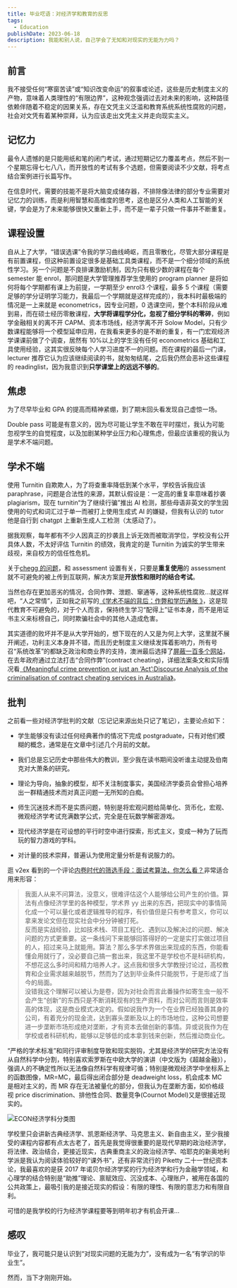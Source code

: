 ```yaml
---
title: 毕业呓语：对经济学和教育的反思
tags:
  - Education
publishDate: 2023-06-18
description: 我能和别人说，自己学会了无知和对现实的无能为力吗？
---
```


## 前言

我不接受任何“寒窗苦读”或“知识改变命运”的叙事或论述，这些是历史制度主义的产物，意味着人类理性的“有限边界”，这种观念强调过去对未来的影响，这种路径依赖伴随着不稳定的因果关系，存在文凭主义泛滥和教育系统系统性腐败的问题，社会对文凭有着某种崇拜，认为应该走出文凭主义并走向现实主义。

## 记忆力

最令人遗憾的是只能用纸和笔的闭门考试，通过短期记忆力覆盖考点，然后不到一个星期忘得七七八八，而开放性的考试有多个选题，但需要阅读不少文献，将考点结合案例进行长篇写作。

在信息时代，需要的技能不是将大脑变成储存器，不排除像法律的部分专业需要对记忆力的训练，而是利用智慧和高维度的思考，这也是区分人类和人工智能的关键，学会是为了未来能够很快又重新上手，而不是一辈子只做一件事并不断重复。

## 课程设置

自从上了大学，“错误选课”令我的学习曲线崎岖，而且零散化，尽管大部分课程是有前置课程，但这种前置设定很多是基础工具类课程，而不是一个细分领域的系统性学习。另一个问题是不良排课激励机制，因为只有极少数的课程在每个 semester 能 enrol，那问题是大学管理推荐学生使用的 program planner 是将如何将每个学期都有课上为前提，一学期至少 enrol3 个课程，最多 5 个课程（需要足够的学分证明学习能力，我最后一个学期就是这样完成的），我本科时最极端的情况是一上来就是 econometrics，因专业问题，0 选课空间，整个本科阶段从难到易，而在硕士经历零散课程，**大学将课程学分化，忽视了细分学科的零碎**，例如学金融相关的离不开 CAPM、资本市场线，经济学离不开 Solow Model，只有少数课程能够将一个模型延申应用，在我看来更多的是不断的重复，有一门宏观经济学课课前做了个调查，居然有 10%以上的学生没有任何 econometrics 基础和工具使用经验，这其实很反映每个人学习进度不一的问题。而在课程的最后一门课，lecturer 推荐它认为应该继续阅读的书，就匆匆结尾，之后我仍然会恶补这些课程的 readinglist，因为我意识到**只学课堂上的远远不够的**。

## 焦虑

为了尽早毕业和 GPA 的提高而精神紧绷，到了期末回头看发现自己虚惊一场。

Double pass 可能是有意义的，因为尽可能让学生不敢在平时摆烂，我认为可能忽视学生的自觉程度，以及加剧某种学业压力和心理焦虑，但最应该重视的我认为是学术不端问题。

## 学术不端

使用 Turnitin 自欺欺人，为了将查重率降低到某个水平，学校告诉我应该 paraphrase，问题是合法性的来源，其默认假设是：一定高的重复率意味着抄袭 plagiarism，现在 turnitin“为了继续行骗”推出 AI 检测，那些母语非英文的学生因使用的句式和词汇过于单一而被打上使用生成式 AI 的嫌疑，但我有认识的 tutor 他是自行到 chatgpt 上重新生成人工检测（太感动了）。

据我观察，每年都有不少人因真正的抄袭且上诉无效而被取消学位，学校没有公开具体人数，不太好评估 Turnitin 的绩效，我肯定的是 Turnitin 为诚实的学生带来歧视，来自校方的信任性危机。

关于[chegg 的问题](https://independentaustralia.net/life/life-display/universities-losing-the-fight-against-academic-cheating,16656)，和 assessment 设置有关，只要是**重复使用**的 assessment 就不可避免的被上传到互联网，解决方案是**开放性和限时的结合考试**。

当然也存在更加恶劣的情况，合同作弊、泄题、窜通等，这种系统性腐败...就这样吧，“人之常情”，正如我之前写的[《学术不端的背后：作弊和学历通胀
》](/blog/behind-academic-misconduct-cheating-and-credential-inflation)，这是现代教育不可避免的，对于个人而言，保持终生学习“配得上”证书本身，而不是用证书主义来标榜自己，同时欺骗社会中的其他人造成危害。

其实道德的败坏并不是从大学开始的，想下现在的人又是为何上大学，这里就不展开阐述，功利主义本身并不错，而且历史制度主义继续发挥着影响力，所有号召“系统改革”的都缺乏政治和商业界的支持，澳洲最后选择了[屏蔽一百多个网站](https://www.teqsa.gov.au/protect-yourself-illegal-commercial-cheating-services)，在去年政府通过立法打击“合同作弊”(contract cheating)，详细法案条文和实际情况看[《Meaningful crime prevention or just an ‘Act’:Discourse Analysis of the criminalisation of contract cheating services in Australia》](https://doi.org/10.1007/s10611-022-10025-2)。

## 批判

之前看一些对经济学批判的文献（忘记记来源出处只记了笔记），主要论点如下：

- 学生能够没有读过任何经典著作的情况下完成 postgraduate，只有对他们模糊的概念，通常是在文章中引述几个月前的文献。

- 我们总是忘记历史中那些伟大的教训，至少我在读书期间没听谁主动提及伯南克对大萧条的研究。

- 理论为导向，抽象的模型，却不关注制度事实，美国经济学委员会曾担心培养出一群精通技术而对真正问题一无所知的白痴。

- 师生沉迷技术而不是实质问题，特别是将宏观问题给简单化、货币化，宏观、微观经济学考试充满数学公式，完全是在玩数学解密游戏。

- 现代经济学是在可设想的平行时空中进行探索，形式主义，变成一种为了玩而玩的智力游戏的学科。

- 对计量的技术崇拜，普遍认为使用定量分析是有说服力的。

逛 v2ex 看到的一个评论[内卷时代的筛选手段：面试考算法，你怎么看？](https://www.v2ex.com/t/785603)非常适合用来形容：

> 我面人从来不问算法，没意义，很难评估这个人能够给公司产生的价值。算法有点像经济学里的各种模型，学术界 yy 出来的东西，把现实中的事情简化成一个可以量化或者逻辑推导的程序，有价值但是只有参考意义，你可以拿来发论文但在现实社会中分分钟被打死。  
> 反而是实战经验，比如技术栈、项目工程化、遇到以及解决过的问题、解决问题的方式更重要。这一条线问下来能够回答得好的一定是实打实做过项目的人，招过来马上就能用。算法？那么多学术界做出来现成的东西，你能看懂会用就行了，没必要自己搞一套出来，我这里不是学校也不是科研机构，不想花这么多时间和精力培养人才。这点我和很多大学教授讨论过，高校教育和企业需求越来越脱节，然而为了达到毕业条件只能脱节，于是形成了当今的局面。  
> 没错我这个理解可以被认为是卷，因为对社会而言此番操作如寄生虫一般不会产生“创新”的东西只是不断消耗现有的生产资料，而对公司而言则是效率高的体现，这是商业模式决定的。假如说我作为一个在业界已经独善其身的公司，有着充分的现金流，达到寡头垄断及以上的市场地位，这种公司想要进一步垄断市场形成绝对垄断，才有资本去做创新的事情。异或说我作为在学校或者科研机构，能够以足够低的成本拿到钱来创新，然后推动商业化。

“严格的学术标准”和同行评审制度导致和现实脱钩，尤其是经济学的研究方法没有从自然科学中分割，特别喜欢索罗斯在中欧大学的演讲（中文版为《超越金融》），强调人的不确定性所以无法像自然科学有规律可循；特别是微观经济学中坐标系上的函数图像，MR=MC，最后得出闭合部分是 deadweight loss，机会成本 MC 是相对主义的，而 MR 存在无法被量化的部分，但我认为在垄断方面，如价格歧视 price discrimination、排他性合同、数量竞争(Cournot Model)又是很接近现实的。

![ECON经济学科分类图](/static/images/econ.png)

学校里只会讲新古典经济学、凯恩斯经济学、马克思主义、新自由主义，至少我接受的课程内容都有点太古老了，首先是我觉得很重要的是现代早期的政治经济学，将法律、政治结合，更接近现实，古典重商主义的政治经济学、哈耶克的新奥地利学派是我认为阅读体验较好的“课外书”，还有非常流行的 Piketty 二十一世纪资本论，我最喜欢的是获 2017 年诺贝尔经济学奖的行为经济学和行为金融学领域，和心理学的结合特别是“助推”理论、禀赋效应、沉没成本、心理账户，被用在各国的公共政策上，最吸引我的是接近现实的假设：有限的理性、有限的意志力和有限自利。

可惜的是我学校的行为经济学课程要等到明年初才有机会开课...

## 感叹

毕业了，我可能只是认识到“对现实问题的无能为力”，没有成为一名“有学识的毕业生”。

然而，当下才刚刚开始。
